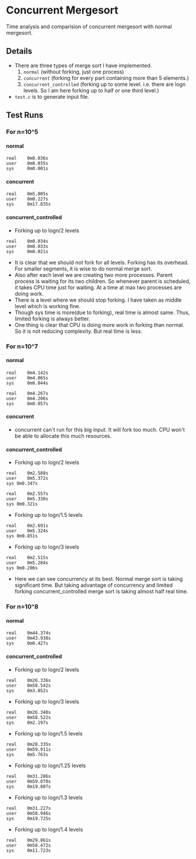 # Concurrent Mergesort
Time analysis and comparision of concurrent mergesort with normal mergesort.

## Details
- There are three types of merge sort I have implemented.
    1. `normal` (without forking, just one process)
    2. `concurrent` (forking for every part containing more than 5 elements.)
    3. `concurrent_controlled` (forking up to some level. i.e. there are logn levels. So I am here forking up to half or one third level.)
- `test.c` is to generate input file.

## Test Runs

### For n=10^5

#### normal
```
real	0m0.036s
user	0m0.035s
sys	    0m0.001s
```

#### concurrent
```
real	0m5.005s
user	0m0.227s
sys	    0m17.835s
```

#### concurrent_controlled
- Forking up to logn/2 levels
```
real	0m0.034s
user	0m0.033s
sys	    0m0.021s
```

- It is clear that we should not fork for all levels. Forking has its overhead. For smaller segments, it is wise to do normal merge sort.
- Also after each level we are creating two more processes. Parent process is waiting for its two children. So whenever parent is scheduled, it takes CPU time just for waiting. At a time at max two processes are doing work.
- There is a level where we should stop forking. I have taken as middle level which is working fine.
- Though sys time is more(due to forking), real time is almost same. Thus, limited forking is always better.
- One thing is clear that CPU is doing more work in forking than normal. So it is not reducing complexity. But real time is less.

### For n=10^7
#### normal
```
real	0m4.142s
user	0m4.065s
sys	    0m0.044s
```
```
real	0m4.267s
user	0m4.206s
sys	    0m0.057s
```

#### concurrent
- concurrent can't run for this big input. It will fork too much. CPU won't be able to allocate this much resources.

#### concurrent_controlled
- Forking up to logn/2 levels
```
real	0m2.588s
user	0m5.372s
sys	0m0.347s
```
```
real	0m2.557s
user	0m5.330s
sys	0m0.321s
```

- Forking up to logn/1.5 levels
```
real	0m2.691s
user	0m5.324s
sys	0m0.851s
```

- Forking up to logn/3 levels
```
real	0m2.515s
user	0m5.284s
sys	0m0.206s
```

- Here we can see concurrency at its best. Normal merge sort is taking significant time. But taking advantage of concurrency and limited forking concurrent_controlled merge sort is taking almost half real time.


### For n=10^8

#### normal
```
real	0m44.374s
user	0m43.938s
sys	    0m0.427s
```

#### concurrent_controlled
- Forking up to logn/2 levels
```
real	0m26.336s
user	0m58.542s
sys	    0m3.052s
```

- Forking up to logn/3 levels
```
real	0m26.340s
user	0m58.522s
sys	    0m2.197s
```

- Forking up to logn/1.5 levels
```
real	0m28.335s
user	0m59.911s
sys	    0m5.763s
```

- Forking up to logn/1.25 levels
```
real	0m31.286s
user	0m59.070s
sys 	0m19.807s
```

- Forking up to logn/1.3 levels
```
real	0m31.227s
user	0m58.946s
sys 	0m19.725s
```

- Forking up to logn/1.4 levels
```
real	0m29.861s
user	0m58.472s
sys 	0m11.723s
```
